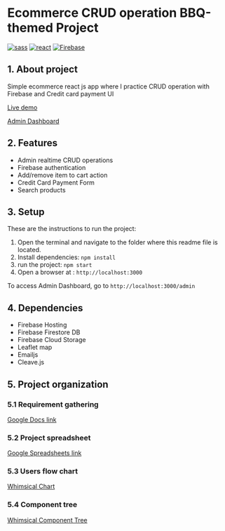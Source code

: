 # Ecommerce CRUD operation BBQ-themed Project


[![sass](https://img.shields.io/badge/Sass-CC6699?style=for-the-badge&logo=sass&logoColor=white)](https://sass-lang.com/)
[![react](https://img.shields.io/badge/React-20232A?style=for-the-badge&logo=react&logoColor=61DAFB)](https://reactjs.org/)
[![Firebase](https://img.shields.io/badge/firebase-%23039BE5.svg?style=for-the-badge&logo=firebase)](https://firebase.google.com/)



## 1. About project

Simple ecommerce react js app where I practice CRUD operation with Firebase and Credit card payment UI

[Live demo](https://ecommerce-giang.web.app/)

[Admin Dashboard](https://ecommerce-giang.web.app/admin)


## 2. Features
- Admin realtime CRUD operations
- Firebase authentication
- Add/remove item to cart action
- Credit Card Payment Form
- Search products
## 3. Setup

These are the instructions to run the project:

1. Open the terminal and navigate to the folder where this readme file is located.
2. Install dependencies:
   `npm install`
3. run the project:
   `npm start`
4. Open a browser at : `http://localhost:3000`

To access Admin Dashboard, go to `http://localhost:3000/admin`

## 4. Dependencies

- Firebase Hosting
- Firebase Firestore DB
- Firebase Cloud Storage
- Leaflet map
- Emailjs
- Cleave.js

## 5. Project organization

### 5.1 Requirement gathering

[Google Docs link](https://docs.google.com/document/d/1h90vFZMO0jB8CJ2ES9QWqTnoDWv43eQcifb-yyo3ntw/edit
)
### 5.2 Project spreadsheet

[Google Spreadsheets link](https://docs.google.com/spreadsheets/d/14pENvmUuPCur8fB6i02V9kPC5d8R5IoSuirlKrN7RPc/edit#gid=722109281)

### 5.3 Users flow chart

[Whimsical Chart](https://whimsical.com/e-commerce-PZoKE1z5gdPy8Nge9BecpT@7YNFXnKbYpNPxAFg9pZz2)

### 5.4 Component tree

[Whimsical Component Tree](https://whimsical.com/e-commerce-PZoKE1z5gdPy8Nge9BecpT@7YNFXnKbYmdLeTywUS5D4)
